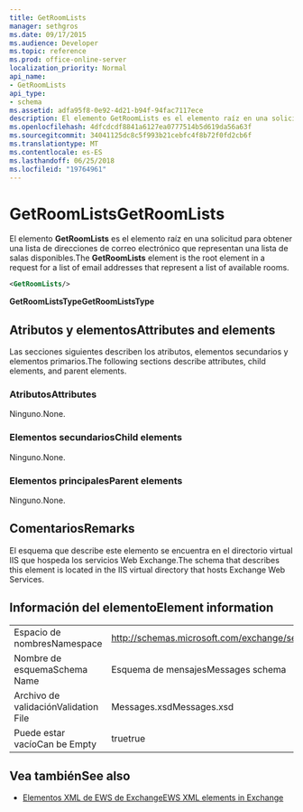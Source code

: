 ```yaml
---
title: GetRoomLists
manager: sethgros
ms.date: 09/17/2015
ms.audience: Developer
ms.topic: reference
ms.prod: office-online-server
localization_priority: Normal
api_name:
- GetRoomLists
api_type:
- schema
ms.assetid: adfa95f8-0e92-4d21-b94f-94fac7117ece
description: El elemento GetRoomLists es el elemento raíz en una solicitud para obtener una lista de direcciones de correo electrónico que representan una lista de salas disponibles.
ms.openlocfilehash: 4dfcdcdf8841a6127ea0777514b5d619da56a63f
ms.sourcegitcommit: 34041125dc8c5f993b21cebfc4f8b72f0fd2cb6f
ms.translationtype: MT
ms.contentlocale: es-ES
ms.lasthandoff: 06/25/2018
ms.locfileid: "19764961"
---
```

# <a name="getroomlists"></a><span data-ttu-id="1cfe3-103">GetRoomLists</span><span class="sxs-lookup"><span data-stu-id="1cfe3-103">GetRoomLists</span></span>

<span data-ttu-id="1cfe3-104">El elemento **GetRoomLists** es el elemento raíz en una solicitud para obtener una lista de direcciones de correo electrónico que representan una lista de salas disponibles.</span><span class="sxs-lookup"><span data-stu-id="1cfe3-104">The **GetRoomLists** element is the root element in a request for a list of email addresses that represent a list of available rooms.</span></span> 
  
```XML
<GetRoomLists/>
```

 <span data-ttu-id="1cfe3-105">**GetRoomListsType**</span><span class="sxs-lookup"><span data-stu-id="1cfe3-105">**GetRoomListsType**</span></span>
## <a name="attributes-and-elements"></a><span data-ttu-id="1cfe3-106">Atributos y elementos</span><span class="sxs-lookup"><span data-stu-id="1cfe3-106">Attributes and elements</span></span>

<span data-ttu-id="1cfe3-107">Las secciones siguientes describen los atributos, elementos secundarios y elementos primarios.</span><span class="sxs-lookup"><span data-stu-id="1cfe3-107">The following sections describe attributes, child elements, and parent elements.</span></span>
  
### <a name="attributes"></a><span data-ttu-id="1cfe3-108">Atributos</span><span class="sxs-lookup"><span data-stu-id="1cfe3-108">Attributes</span></span>

<span data-ttu-id="1cfe3-109">Ninguno.</span><span class="sxs-lookup"><span data-stu-id="1cfe3-109">None.</span></span>
  
### <a name="child-elements"></a><span data-ttu-id="1cfe3-110">Elementos secundarios</span><span class="sxs-lookup"><span data-stu-id="1cfe3-110">Child elements</span></span>

<span data-ttu-id="1cfe3-111">Ninguno.</span><span class="sxs-lookup"><span data-stu-id="1cfe3-111">None.</span></span>
  
### <a name="parent-elements"></a><span data-ttu-id="1cfe3-112">Elementos principales</span><span class="sxs-lookup"><span data-stu-id="1cfe3-112">Parent elements</span></span>

<span data-ttu-id="1cfe3-113">Ninguno.</span><span class="sxs-lookup"><span data-stu-id="1cfe3-113">None.</span></span>
  
## <a name="remarks"></a><span data-ttu-id="1cfe3-114">Comentarios</span><span class="sxs-lookup"><span data-stu-id="1cfe3-114">Remarks</span></span>

<span data-ttu-id="1cfe3-115">El esquema que describe este elemento se encuentra en el directorio virtual IIS que hospeda los servicios Web Exchange.</span><span class="sxs-lookup"><span data-stu-id="1cfe3-115">The schema that describes this element is located in the IIS virtual directory that hosts Exchange Web Services.</span></span>
  
## <a name="element-information"></a><span data-ttu-id="1cfe3-116">Información del elemento</span><span class="sxs-lookup"><span data-stu-id="1cfe3-116">Element information</span></span>

|||
|:-----|:-----|
|<span data-ttu-id="1cfe3-117">Espacio de nombres</span><span class="sxs-lookup"><span data-stu-id="1cfe3-117">Namespace</span></span>  <br/> |http://schemas.microsoft.com/exchange/services/2006/messages  <br/> |
|<span data-ttu-id="1cfe3-118">Nombre de esquema</span><span class="sxs-lookup"><span data-stu-id="1cfe3-118">Schema Name</span></span>  <br/> |<span data-ttu-id="1cfe3-119">Esquema de mensajes</span><span class="sxs-lookup"><span data-stu-id="1cfe3-119">Messages schema</span></span>  <br/> |
|<span data-ttu-id="1cfe3-120">Archivo de validación</span><span class="sxs-lookup"><span data-stu-id="1cfe3-120">Validation File</span></span>  <br/> |<span data-ttu-id="1cfe3-121">Messages.xsd</span><span class="sxs-lookup"><span data-stu-id="1cfe3-121">Messages.xsd</span></span>  <br/> |
|<span data-ttu-id="1cfe3-122">Puede estar vacío</span><span class="sxs-lookup"><span data-stu-id="1cfe3-122">Can be Empty</span></span>  <br/> |<span data-ttu-id="1cfe3-123">true</span><span class="sxs-lookup"><span data-stu-id="1cfe3-123">true</span></span>  <br/> |
   
## <a name="see-also"></a><span data-ttu-id="1cfe3-124">Vea también</span><span class="sxs-lookup"><span data-stu-id="1cfe3-124">See also</span></span>



- [<span data-ttu-id="1cfe3-125">Elementos XML de EWS de Exchange</span><span class="sxs-lookup"><span data-stu-id="1cfe3-125">EWS XML elements in Exchange</span></span>](ews-xml-elements-in-exchange.md)

